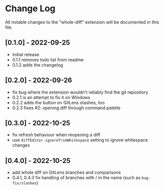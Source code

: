 # Change Log

All notable changes to the "whole-diff" extension will be documented in this
file.

## [0.1.0] - 2022-09-25

- Initial release
- 0.1.1 removes todo list from readme
- 0.1.2 adds the changelog

## [0.2.0] - 2022-09-26

- fix bug where the extension wouldn't reliably find the git repository
- 0.2.1 is an attempt to fix it on Windows
- 0.2.2 adds the button on GitLens stashes, too
- 0.2.3 fixes #2: opening diff through command palette

## [0.3.0] - 2022-10-25

- fix refresh behaviour when reopening a diff
- use `diffEditor.ignoreTrimWhitespace` setting to ignore whitespace changes

## [0.4.0] - 2022-10-25

- add whole diff on GitLens branches and comparisons
- 0.4.1, 0.4.3 fix handling of branches with / in the name (such as
  `bug-fix/slashes`)
